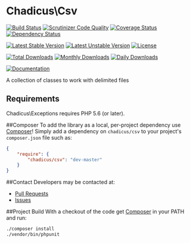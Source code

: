 # Chadicus\Csv

[![Build Status](https://travis-ci.org/chadicus/csv-php.svg?branch=master)](https://travis-ci.org/chadicus/csv-php)
[![Scrutinizer Code Quality](https://scrutinizer-ci.com/g/chadicus/csv-php/badges/quality-score.png?b=master)](https://scrutinizer-ci.com/g/chadicus/csv-php/?branch=master)
[![Coverage Status](https://coveralls.io/repos/github/chadicus/csv-php/badge.svg?branch=master)](https://coveralls.io/github/chadicus/csv-php?branch=master)
[![Dependency Status](https://www.versioneye.com/user/projects/55f77a3c3ed8940014000766/badge.svg?style=flat-square)](https://www.versioneye.com/user/projects/55f77a3c3ed8940014000766)

[![Latest Stable Version](https://poser.pugx.org/chadicus/csv/v/stable)](https://packagist.org/packages/chadicus/csv)
[![Latest Unstable Version](https://poser.pugx.org/chadicus/csv/v/unstable)](https://packagist.org/packages/chadicus/csv)
[![License](https://poser.pugx.org/chadicus/csv/license)](https://packagist.org/packages/chadicus/csv)

[![Total Downloads](https://poser.pugx.org/chadicus/csv/downloads)](https://packagist.org/packages/chadicus/csv)
[![Monthly Downloads](https://poser.pugx.org/chadicus/csv/d/monthly)](https://packagist.org/packages/chadicus/csv)
[![Daily Downloads](https://poser.pugx.org/chadicus/csv/d/daily)](https://packagist.org/packages/chadicus/csv)

[![Documentation](https://img.shields.io/badge/reference-phpdoc-blue.svg?style=flat)](http://pholiophp.org/chadicus/csv)

A collection of classes to work with delimited files

## Requirements

Chadicus\Exceptions requires PHP 5.6 (or later).

##Composer
To add the library as a local, per-project dependency use [Composer](http://getcomposer.org)! Simply add a dependency on
`chadicus/csv` to your project's `composer.json` file such as:

```json
{
    "require": {
        "chadicus/csv": "dev-master"
    }
}
```

##Contact
Developers may be contacted at:

 * [Pull Requests](https://github.com/chadicus/csv-php/pulls)
 * [Issues](https://github.com/chadicus/csv-php/issues)

##Project Build
With a checkout of the code get [Composer](http://getcomposer.org) in your PATH and run:

```sh
./composer install
./vendor/bin/phpunit
```
